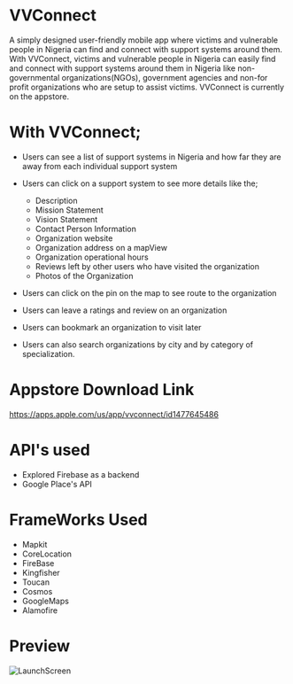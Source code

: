 # VVConnect
A simply designed user-friendly mobile app where victims and vulnerable people in Nigeria can find and connect with support systems around them. With VVConnect, victims and vulnerable people in Nigeria can easily find and connect with support systems around them in Nigeria like non-governmental organizations(NGOs), government agencies and non-for profit organizations who are setup to assist victims. VVConnect is currently on the appstore.  

# With VVConnect;
 - Users can see a list of support systems in Nigeria and how far they are away from each individual support system
 - Users can click on a support system to see more details like the;
 
    - Description
    - Mission Statement 
    - Vision Statement
    - Contact Person Information
    - Organization website 
    - Organization address on a mapView
    - Organization operational hours 
    - Reviews left by other users who have visited the organization
    - Photos of the Organization
    
 - Users can click on the pin on the map to see route to the organization
 - Users can leave a ratings and review on an organization
 - Users can bookmark an organization to visit later
 - Users can also search organizations by city and by category of specialization. 

# Appstore Download Link 
https://apps.apple.com/us/app/vvconnect/id1477645486 
 
# API's used
- Explored Firebase as a backend
- Google Place's API

# FrameWorks Used
- Mapkit
- CoreLocation
- FireBase
- Kingfisher
- Toucan 
- Cosmos
- GoogleMaps
- Alamofire

# Preview
![LaunchScreen]("https://github.com/Donkemezuo/VVConnect/blob/Prod/ScreenshotImages/LaunchScreen%20.png")


